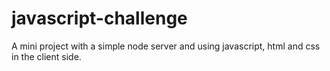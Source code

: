# javascript-challenge
A mini project with a simple node server  and using javascript, html  and css in the client side.
